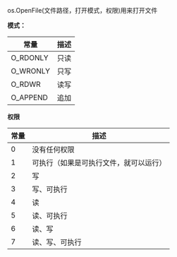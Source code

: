 os.OpenFile(文件路径，打开模式，权限)用来打开文件

**模式：**

| 常量     | 描述 |
| -------- | ---- |
| O_RDONLY | 只读 |
| O_WRONLY | 只写 |
| O_RDWR   | 读写 |
| O_APPEND | 追加 |

**权限**

| 常量 | 描述                                   |
| ---- | -------------------------------------- |
| 0    | 没有任何权限                           |
| 1    | 可执行（如果是可执行文件，就可以运行） |
| 2    | 写                                     |
| 3    | 写、可执行                             |
| 4    | 读                                     |
| 5    | 读、可执行                             |
| 6    | 读、写                                 |
| 7    | 读、写、可执行                         |